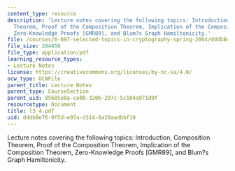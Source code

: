 ```yaml
---
content_type: resource
description: 'Lecture notes covering the following topics: Introduction, Composition
  Theorem, Proof of the Composition Theorem, Implication of the Composition Theorem,
  Zero-Knowledge Proofs [GMR89], and Blum?s Graph Hamiltonicity.'
file: /courses/6-897-selected-topics-in-cryptography-spring-2004/dddb8e769f5de97ad3146a20aadbbf10_l3_4.pdf
file_size: 204456
file_type: application/pdf
learning_resource_types:
- Lecture Notes
license: https://creativecommons.org/licenses/by-nc-sa/4.0/
ocw_type: OCWFile
parent_title: Lecture Notes
parent_type: CourseSection
parent_uid: 85685e0a-ca08-3206-297c-5c104a971d9f
resourcetype: Document
title: l3_4.pdf
uid: dddb8e76-9f5d-e97a-d314-6a20aadbbf10
---
```

Lecture notes covering the following topics: Introduction, Composition Theorem, Proof of the Composition Theorem, Implication of the Composition Theorem, Zero-Knowledge Proofs [GMR89], and Blum?s Graph Hamiltonicity.